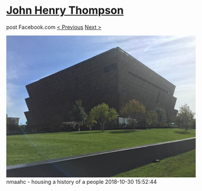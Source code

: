 # [John Henry Thompson](../README.md)
post Facebook.com
[< Previous](2018-10-30-3.md) [Next >](2018-10-28-1.md)

[![](../media/2018-10-30/Timeline-Photos-nmaahc-housing-a-history-of-a-people.jpg)](../README.md)
nmaahc - housing a history of a people
2018-10-30 15:52:44